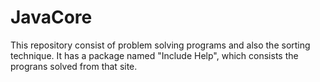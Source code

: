 # JavaCore

This repository consist of problem solving programs and also the sorting technique. It has a package named "Include Help", which consists
the prograns solved from that site.
